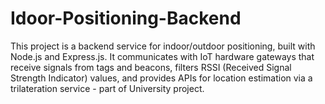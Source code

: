 # Idoor-Positioning-Backend
This project is a backend service for indoor/outdoor positioning, built with Node.js and Express.js. It communicates with IoT hardware gateways that receive signals from tags and beacons, filters RSSI (Received Signal Strength Indicator) values, and provides APIs for location estimation via a trilateration service - part of University project.
